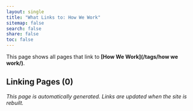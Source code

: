 ```yaml
---
layout: single
title: "What Links to: How We Work"
sitemap: false
search: false
share: false
toc: false
---
```


This page shows all pages that link to **[How We Work](/tags/how we work/)**.

## Linking Pages (0)


*This page is automatically generated. Links are updated when the site is rebuilt.*

